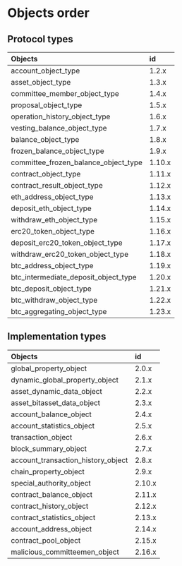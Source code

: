 # Objects order

## Protocol types

| Objects | id |
| :--- | :--- |
|account_object_type|1.2.x|
|asset_object_type|1.3.x|
|committee_member_object_type|1.4.x|
|proposal_object_type|1.5.x|
|operation_history_object_type|1.6.x|
|vesting_balance_object_type|1.7.x|
|balance_object_type|1.8.x|
|frozen_balance_object_type|1.9.x|
|committee_frozen_balance_object_type|1.10.x|
|contract_object_type|1.11.x|
|contract_result_object_type|1.12.x|
|eth_address_object_type|1.13.x|
|deposit_eth_object_type|1.14.x|
|withdraw_eth_object_type|1.15.x|
|erc20_token_object_type|1.16.x|
|deposit_erc20_token_object_type|1.17.x|
|withdraw_erc20_token_object_type|1.18.x|
|btc_address_object_type|1.19.x|
|btc_intermediate_deposit_object_type|1.20.x|
|btc_deposit_object_type|1.21.x|
|btc_withdraw_object_type|1.22.x|
|btc_aggregating_object_type|1.23.x|

## Implementation types

| Objects | id |
| :--- | :--- |
|global_property_object|2.0.x|
|dynamic_global_property_object|2.1.x|
|asset_dynamic_data_object|2.2.x|
|asset_bitasset_data_object|2.3.x|
|account_balance_object|2.4.x|
|account_statistics_object|2.5.x|
|transaction_object|2.6.x|
|block_summary_object|2.7.x|
|account_transaction_history_object|2.8.x|
|chain_property_object|2.9.x|
|special_authority_object|2.10.x|
|contract_balance_object|2.11.x|
|contract_history_object|2.12.x|
|contract_statistics_object|2.13.x|
|account_address_object|2.14.x|
|contract_pool_object|2.15.x|
|malicious_committeemen_object|2.16.x|